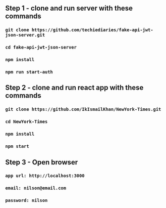 ## Step 1 - clone and run server with these commands

### `git clone https://github.com/techiediaries/fake-api-jwt-json-server.git`
### `cd fake-api-jwt-json-server`
### `npm install`
### `npm run start-auth`



## Step 2 - clone and run react app with these commands

### `git clone https://github.com/IkIsmailKhan/NewYork-Times.git`
### `cd NewYork-Times`
### `npm install`
### `npm start`



## Step 3 - Open browser

### `app url: http://localhost:3000`
### `email: nilson@email.com`
### `password: nilson`
